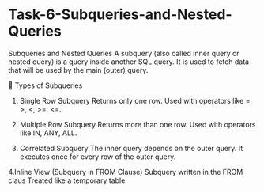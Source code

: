 # Task-6-Subqueries-and-Nested-Queries
Subqueries and Nested Queries
A subquery (also called inner query or nested query) is a query inside another SQL query.
It is used to fetch data that will be used by the main (outer) query.

🔹 Types of Subqueries

1. Single Row Subquery
Returns only one row.
Used with operators like =, >, <, >=, <=.

2. Multiple Row Subquery
Returns more than one row.
Used with operators like IN, ANY, ALL.

3. Correlated Subquery
The inner query depends on the outer query.
It executes once for every row of the outer query.

4.Inline View (Subquery in FROM Clause)
Subquery written in the FROM claus
Treated like a temporary table.
